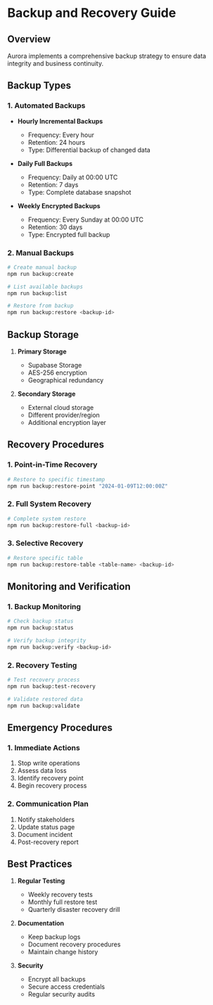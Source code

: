 # Backup and Recovery Guide

## Overview

Aurora implements a comprehensive backup strategy to ensure data integrity and business continuity.

## Backup Types

### 1. Automated Backups

- **Hourly Incremental Backups**
  - Frequency: Every hour
  - Retention: 24 hours
  - Type: Differential backup of changed data

- **Daily Full Backups**
  - Frequency: Daily at 00:00 UTC
  - Retention: 7 days
  - Type: Complete database snapshot

- **Weekly Encrypted Backups**
  - Frequency: Every Sunday at 00:00 UTC
  - Retention: 30 days
  - Type: Encrypted full backup

### 2. Manual Backups

```bash
# Create manual backup
npm run backup:create

# List available backups
npm run backup:list

# Restore from backup
npm run backup:restore <backup-id>
```

## Backup Storage

1. **Primary Storage**
   - Supabase Storage
   - AES-256 encryption
   - Geographical redundancy

2. **Secondary Storage**
   - External cloud storage
   - Different provider/region
   - Additional encryption layer

## Recovery Procedures

### 1. Point-in-Time Recovery

```bash
# Restore to specific timestamp
npm run backup:restore-point "2024-01-09T12:00:00Z"
```

### 2. Full System Recovery

```bash
# Complete system restore
npm run backup:restore-full <backup-id>
```

### 3. Selective Recovery

```bash
# Restore specific table
npm run backup:restore-table <table-name> <backup-id>
```

## Monitoring and Verification

### 1. Backup Monitoring

```bash
# Check backup status
npm run backup:status

# Verify backup integrity
npm run backup:verify <backup-id>
```

### 2. Recovery Testing

```bash
# Test recovery process
npm run backup:test-recovery

# Validate restored data
npm run backup:validate
```

## Emergency Procedures

### 1. Immediate Actions

1. Stop write operations
2. Assess data loss
3. Identify recovery point
4. Begin recovery process

### 2. Communication Plan

1. Notify stakeholders
2. Update status page
3. Document incident
4. Post-recovery report

## Best Practices

1. **Regular Testing**
   - Weekly recovery tests
   - Monthly full restore test
   - Quarterly disaster recovery drill

2. **Documentation**
   - Keep backup logs
   - Document recovery procedures
   - Maintain change history

3. **Security**
   - Encrypt all backups
   - Secure access credentials
   - Regular security audits